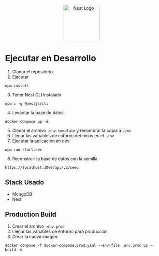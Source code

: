 <p align="center">
  <a href="http://nestjs.com/" target="blank"><img src="https://nestjs.com/img/logo-small.svg" width="120" alt="Nest Logo" /></a>
</p>


# Ejecutar en Desarrollo

1. Clonar el repositorio
2. Ejecutar 
```
npm install
```
3. Tener Nest CLI instalado
```
npm i -g @nestjs/cli
```
4. Levantar la base de datos
```
docker compose up -d
```
5. Clonar el archivo ```.env.template``` y renombrar la copia a ```.env```
6. Llenar las variables de entorno definidas en el ```.env ```
7. Ejecutar la aplicación en dev:
```
npm run start:dev
```
8. Reconstruir la base de datos con la semilla
```
https://localhost:3000/api/v2/seed
```

## Stack Usado
* MongoDB
* Nest


## Production Build
1. Crear el archivo ```.env.prod```
2. Llenar las variables de entorno para producción
3. Crear la nueva imagen:
```
docker compose -f docker-compose.prod.yaml --env-file .env.prod up --build -d
```
